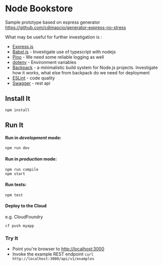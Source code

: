 # Node Bookstore

Sample prototype based on express generator 
https://github.com/cdimascio/generator-express-no-stress

What may be useful for further investigation is : 

- [Express.js](http://www.expressjs.com)  
- [Babel.js](https://babeljs.io/) - Investigate use of typescript with nodejs 
- [Pino](https://github.com/pinojs/pino) - We need some reliable logging as well
- [dotenv](https://github.com/motdotla/dotenv) - Environment variables 
- [Backpack](https://github.com/palmerhq/backpack) -  a minimalistic build system for Node.js projects. Investigate how it works, what else from backpack do we need for deployment
- [ESLint](http://eslint.org/) - code quality
- [Swagger](http://swagger.io/) - rest api 



## Install It
```
npm install
```

## Run It
#### Run in *development* mode:

```
npm run dev
```

#### Run in *production* mode:

```
npm run compile
npm start
```

#### Run tests:

```
npm test
```

#### Deploy to the Cloud
e.g. CloudFoundry

```
cf push myapp
```

### Try It
* Point you're browser to [http://localhost:3000](http://localhost:3000)
* Invoke the example REST endpoint `curl http://localhost:3000/api/v1/examples`
   

